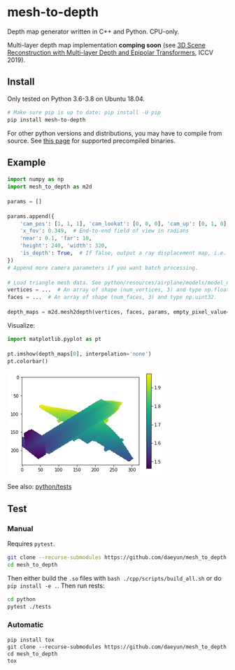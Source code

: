 # mesh-to-depth

Depth map generator written in C++ and Python. CPU-only.

Multi-layer depth map implementation **comping soon** (see [3D Scene Reconstruction with Multi-layer Depth and Epipolar Transformers](https://research.dshin.org/iccv19/multi-layer-depth/), ICCV 2019).

## Install

Only tested on Python 3.6-3.8 on Ubuntu 18.04.

```bash
# Make sure pip is up to date: pip install -U pip
pip install mesh-to-depth
```

For other python versions and distributions,  you may have to compile from source.
See [this page](https://pypi.org/project/mesh-to-depth/#files) for supported precompiled binaries.

## Example

```python
import numpy as np
import mesh_to_depth as m2d

params = []

params.append({
    'cam_pos': [1, 1, 1], 'cam_lookat': [0, 0, 0], 'cam_up': [0, 1, 0],
    'x_fov': 0.349,  # End-to-end field of view in radians
    'near': 0.1, 'far': 10,
    'height': 240, 'width': 320,
    'is_depth': True,  # If false, output a ray displacement map, i.e. from the mesh surface to the camera center.
})
# Append more camera parameters if you want batch processing.

# Load triangle mesh data. See python/resources/airplane/models/model_normalized.obj
vertices = ...  # An array of shape (num_vertices, 3) and type np.float32.
faces = ...  # An array of shape (num_faces, 3) and type np.uint32.

depth_maps = m2d.mesh2depth(vertices, faces, params, empty_pixel_value=np.nan)
```

Visualize:

```python
import matplotlib.pyplot as pt

pt.imshow(depth_maps[0], interpolation='none')
pt.colorbar()
```

![matplotlib figure of the generated depth map](./docs/images/figure1.png)

See also: [python/tests](python/tests/test_depth_generation.py)

## Test

### Manual

Requires `pytest`.

```bash
git clone --recurse-submodules https://github.com/daeyun/mesh_to_depth
cd mesh_to_depth
```

Then either build the `.so` files with `bash ./cpp/scripts/build_all.sh` or do `pip install -e .`. Then run rests:

```bash
cd python
pytest ./tests
```

### Automatic

```
pip install tox
git clone --recurse-submodules https://github.com/daeyun/mesh_to_depth
cd mesh_to_depth
tox
```

